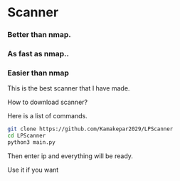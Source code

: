 # Scanner

### Better than nmap.
### As fast as nmap..
### Easier than nmap

This is the best scanner that I have made. 

How to download scanner?

Here is a list of commands.

```bash
git clone https://github.com/Kamakepar2029/LPScanner
cd LPScanner
python3 main.py
```

Then enter ip and everything will be ready.

Use it if you want
